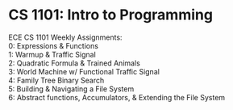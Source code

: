 # CS 1101: Intro to Programming
ECE CS 1101 Weekly Assignments:\
0: Expressions & Functions\
1: Warmup & Traffic Signal\
2: Quadratic Formula & Trained Animals\
3: World Machine w/ Functional Traffic Signal\
4: Family Tree Binary Search\
5: Building & Navigating a File System\
6: Abstract functions, Accumulators, & Extending the File System
